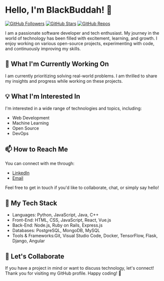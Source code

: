 # Hello, I'm BlackBuddah! 👋

[![GitHub Followers](https://img.shields.io/github/followers/blackbuddah?label=Follow&style=social)](https://github.com/blackbuddah)
[![GitHub Stars](https://img.shields.io/github/stars/blackbuddah?label=Star&style=social)](https://github.com/blackbuddah)
[![GitHub Repos](https://img.shields.io/github/repos/blackbuddah?label=Repos&style=social)](https://github.com/blackbuddah?tab=repositories)

I am a passionate software developer and tech enthusiast. My journey in the world of technology has been filled with excitement, learning, and growth. I enjoy working on various open-source projects, experimenting with code, and continuously improving my skills.
## 🚀 What I'm Currently Working On

I am currently prioritizing solving real-world problems. I am thrilled to share my insights and progress while working on these projects.
## 💡 What I'm Interested In

I'm interested in a wide range of technologies and topics, including:

- Web Development
- Machine Learning
- Open Source
- DevOps


## 📫 How to Reach Me

You can connect with me through:


- [LinkedIn](https://www.linkedin.com/in/adesina-osibodu-mba-csm-cep-50977b250)
- [Email](mailto:selberium@gmail.com)

Feel free to get in touch if you'd like to collaborate, chat, or simply say hello!
## 🧰 My Tech Stack

- Languages: Python, JavaScript, Java, C++
- Front-End: HTML, CSS, JavaScript, React, Vue.js
- Back-End: Node.js, Ruby on Rails, Express.js
- Databases: PostgreSQL, MongoDB, MySQL
- Tools & Frameworks:Git, Visual Studio Code, Docker, TensorFlow, Flask, Django, Angular


## 🤝 Let's Collaborate

If you have a project in mind or want to discuss technology, let's connect!
Thank you for visiting my GitHub profile. Happy coding! 🚀
